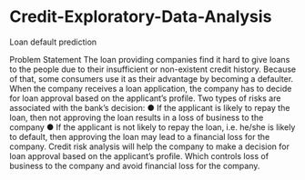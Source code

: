 # Credit-Exploratory-Data-Analysis
Loan default prediction

Problem Statement
The loan providing companies find it hard to give loans to the people due to their insufficient or
non-existent credit history. Because of that, some consumers use it as their advantage by becoming a
defaulter.
When the company receives a loan application, the company has to decide for loan approval based on the
applicant’s profile. Two types of risks are associated with the bank’s decision:
● If the applicant is likely to repay the loan, then not approving the loan results in a loss of business to
the company
● If the applicant is not likely to repay the loan, i.e. he/she is likely to default, then approving the loan
may lead to a financial loss for the company.
Credit risk analysis will help the company to make a decision for loan approval based on the applicant’s
profile. Which controls loss of business to the company and avoid financial loss for the company.
